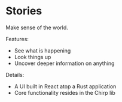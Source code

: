 # Stories

Make sense of the world.

Features:
- See what is happening
- Look things up
- Uncover deeper information on anything

Details:
- A UI built in React atop a Rust application 
- Core functionality resides in the Chirp lib

